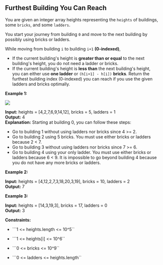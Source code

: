 ## Furthest Building You Can Reach

You are given an integer array heights representing the ``heights`` of buildings, some ``bricks``, and some ``ladders``.

You start your journey from building ``0`` and move to the next building by possibly using bricks or ladders.

While moving from building ``i`` to building ``i+1`` __(0-indexed)__,

- If the current building's height is __greater than or equal__ to the next building's height, you do not need a ladder or bricks.
- If the current building's height is __less than__ the next building's height, you can either use __one ladder__ or ``(h[i+1] - h[i])`` __bricks__.
Return the furthest building index (0-indexed) you can reach if you use the given ladders and bricks optimally.

 

**Example 1:**

![](https://assets.leetcode.com/uploads/2020/10/27/q4.gif)

**Input:** heights = [4,2,7,6,9,14,12], bricks = 5, ladders = 1 <br>
**Output:** 4 <br>
**Explanation:** Starting at building 0, you can follow these steps:
- Go to building 1 without using ladders nor bricks since 4 >= 2.
- Go to building 2 using 5 bricks. You must use either bricks or ladders because 2 < 7.
- Go to building 3 without using ladders nor bricks since 7 >= 6.
- Go to building 4 using your only ladder. You must use either bricks or ladders because 6 < 9.
It is impossible to go beyond building 4 because you do not have any more bricks or ladders.

**Example 2:**

**Input:** heights = [4,12,2,7,3,18,20,3,19], bricks = 10, ladders = 2 <br>
**Output:** 7  

**Example 3:**

**Input:** heights = [14,3,19,3], bricks = 17, ladders = 0 <br>
**Output:** 3  
 

**Constraints:**

- ```1 <= heights.length <= 10^5``

- ```1 <= heights[i] <= 10^6``

- ```0 <= bricks <= 10^9``

- ```0 <= ladders <= heights.length``